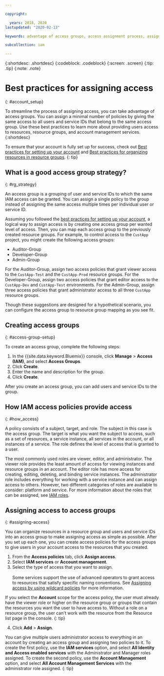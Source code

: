 ```yaml
---

copyright:

  years: 2018, 2020
lastupdated: "2020-02-13"

keywords: advantage of access groups, access assignment process, assign access, best practice, access management, strategy

subcollection: iam

---
```


{:shortdesc: .shortdesc}
{:codeblock: .codeblock}
{:screen: .screen}
{:tip: .tip}
{:note: .note}

# Best practices for assigning access
{: #account_setup}

To streamline the process of assigning access, you can take advantage of access groups. You can assign a minimal number of policies by giving the same access to all users and service IDs that belong to the same access group. Use these best practices to learn more about providing users access to resources, resource groups, and account management services.
{:shortdesc}

To ensure that your account is fully set up for success, check out [Best practices for setting up your account](/docs/account?topic=account-account_setup#account_setup) and [Best practices for organizing resources in resource groups](/docs/resources?topic=resources-bp_resourcegroups#bp_resourcegroups).
{: tip}

## What is a good access group strategy?
{: #rg_strategy}

An access group is a grouping of user and service IDs to which the same IAM access can be granted. You can assign a single policy to the group instead of assigning the same access multiple times per individual user or service ID.

Assuming you followed the [best practices for setting up your account](/docs/account?topic=account-account_setup#account_setup), a logical way to assign access is by creating one access group per wanted level of access. Then, you can map each access group to the previously created resource groups. For example, to control access to the `CustApp` project, you might create the following access groups:

* Auditor-Group
* Developer-Group
* Admin-Group

For the Auditor-Group, assign two access policies that grant viewer access to the `CustApp-Test` and the `CustApp-Prod` resource groups. For the Developer-Group, assign two access policies that grant editor access to the `CustApp-Dev` and `CustApp-Test` environments. For the Admin-Group, assign three access policies that grant administrator access to all three `CustApp` resource groups.

Though these suggestions are designed for a hypothetical scenario, you can configure the access group to resource group mapping as you see fit.

## Creating access groups
{: #access-group-setup}

To create an access group, complete the following steps:

1. In the {{site.data.keyword.Bluemix}} console, click **Manage** > **Access (IAM)**, and select **Access Groups**.
2. Click **Create**.
3. Enter the name and description for the group.
4. Click **Create**.

After you create an access group, you can add users and service IDs to the group.

## How IAM access policies provide access
{: #how_access}

A policy consists of a subject, target, and role. The subject in this case is the access group. The target is what you want the subject to access, such as a set of resources, a service instance, all services in the account, or all instances of a service. The role defines the level of access that is granted to a user.

The most commonly used roles are viewer, editor, and administrator. The viewer role provides the least amount of access for viewing instances and resource groups in an account. The editor role has more access for creating, editing, deleting, and binding service instances. The administrator role includes everything for working with a service instance and can assign access to others. However, two different categories of roles are available to consider: platform and service. For more information about the roles that can be assigned, see [IAM roles](/docs/iam?topic=iam-userroles#iamusermanrol).

## Assigning access to access groups
{: #assigning-access}

You can organize resources in a resource group and users and service IDs into an access group to make assigning access as simple as possible. After you set up each one, you can create access policies for the access groups to give users in your account access to the resources that you created.

1. From the **Access policies** tab, click **Assign access**. 
2. Select **IAM services** or **Account management**.
3. Select the type of access that you want to assign. <br><br> Some services support the use of advanced operators to grant access to resources that satisfy specific naming conventions. See [Assigning access by using wildcard policies](/docs/iam?topic=iam-wildcard) for more information. 
  
  If you select the **Account** scope for the access policy, the user must already have the viewer role or higher on the resource group or groups that contain the resources you want the user to have access to. Without a role on a resource group, the user can't work with the resource from the Resource list page in the console.
  {: tip}
  
4. Click **Add** > **Assign**.

You can give multiple users administrator access to everything in an account by creating an access group and assigning two policies to it. To create the first policy, use the **IAM services** option, and select **All Identity and Access enabled services** with the Administrator and Manager roles assigned. To create the second policy, use the **Account Management** option, and select **All Account Management Services** with the administrator role assigned.
{: tip}
